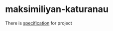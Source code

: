 # maksimiliyan-katuranau
There is [specification](https://github.com/brest-java-course-summer-2019/maksimiliyan-katuranau/blob/master/docs/Specification.pdf) for project